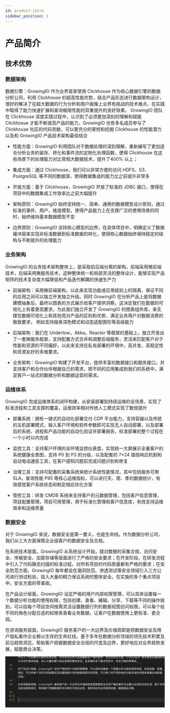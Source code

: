 ```yaml
---
id: product-intro
sidebar_position: 1
---
```


# 产品简介

## 技术优势

### 数据架构

数据引擎：GrowingIO 作为业界首家使用 Clickhouse 作为核心数据引擎的数据分析公司，利用 Clickhouse 的超高性能优势，结合产品形态进行数据架构设计，很好的解决了在超大数据的行为分析和用户画像上业界有挑战的技术难点，在实践中取得了能力快速扩展和查询极限性能的双重提升的良好效果。 GrowingIO 团队在 Clickhouse 深度实践过程中，认识到了必须更加深刻的理解和赋能 Clickhosue 才能不断提高产品的能力，GrowingIO 也有多名成员参与了 Clickhouse 社区的代码贡献，可以更充分的掌控和挖掘 Clickhouse 的性能潜力以及和 GrowingIO 产品技术架构最佳结合

- 性能方面：GrowingIO 利用团队对于数据处理的深刻理解，重新编写了更加适合分析业务的留存、转化和事件流的定制化处理函数，使得 Clickhouse 在这些场景下的处理能力对比常规大数据技术，提升了400% 以上；

- 集成方面：通过 Clickhouse，我们可以非常方便的访问 HDFS、S3、PostgreSQL 等不同的数据源，使得数据集成的能力比之前提升非常多

- 开放方面：基于 Clickhouse，GrowingIO 开放了标准的 JDBC 接口，使得在项目中的数据集成工作效率比之前大幅提升

- 架构原则：GrowingIO 始终坚持统一、简单、通用的数据模型设计原则，通过标准的事件、用户、维度模型，使得产品能力上在支撑广泛的使用场景的同时，始终维持基本数据模型不变

- 边界原则：GrowingIO 坚持核心模型的边界，在具体项目中，明确定义了数据缓冲层来实现非标准数据到标准数据的转化，使得核心数据始终保持稳定的结构与不断提升的处理能力

### 业务架构

GrowingIO 的业务技术架构整体上，是采取前后端分离的架构，前端采用微前端技术，后端采用微服务技术，这种整体统一和局部灵活的整体设计，能够实现产品矩阵的技术复杂度大幅降低和产品迭代解耦的快速生产力

- 前端架构：采用微前端架构，以此来实现功能或应用级别上的隔离，保证不同的应用之间可以独立开发独立升级。同时 GrowingIO 在分析产品上是将数据建模抽象后，最终以图表的方式展示给客户提供洞察，这决定我们在数据的可视化上有着更高要求，为此我们独立开发了 GrowingIO 的图表组件库，来支撑在数据可视化上和其他竞对产品的区别和优势，满足业务用户对数据消费的极致要求， 例如支持报表深色模式和动态适配图形等高级能力

- 后端架构：我们在 Undertow，Akka，Reactor 等框架的基础上，独立开发出了一套微服务框架，支持配置方式合并和调整后端服务，灵活来匹配客户对于性能和资源的不同偏好，以此来支持在私有部署的环境中，高并发，高稳定性和资源友好的多维要求。

- 业务架构：GrowingIO 构建了开发平台，提供丰富的数据接口和服务接口，并支持客户和合作伙伴根据自己的需求，把不同的应用集成到我们的系统中，满足客户一站式的数据分析和数据运营的需求。

### 运维体系

GrowingIO 完成运维体系的闭环构建，从安装部署到持续运维的全场景，实现了标准流程和工具支撑的覆盖，运维效率相对传统人工模式实现了数倍提升

- 部署系统：拥有一键式的自动化部署交付 CDP 平台能力，支持容器以及传统的主机部署模式，输入客户环境和软件参数即可实现无人自动部署，以及部署后的系统、进程和产品功能的自动化验证并部署报告，标准部署的整个过程在一个小时以内完成

- 监控工具：支持客户环境的全环境监控仪表盘，实现统一大屏展示全量客户的系统健康全景图，支持 P0 到 P3 的分级，以及配套的 7*24 值班响应机制和自动电话通告工具，在客户感知问题前完成问题识别和修复

- 治理工具：支持可配置的采集系统来统计系统性能情况，其中包括服务可用 SLA，查询性能 P95 等核心运维指标，可以进行天、周、季的数据统计，有效感觉客户系统状态和制定相应优化方案

- 管控工具：研发 CMDB 系统来支持客户的元数据管理，包括客户信息管理，项目配置管理，项目可用管理，用于标准化管理和客户信息库，有效支持运维效率和运维质量

### 数据安全

对于 GrowingIO 来说，数据安全是第一要义，也是生命线。作为数据分析公司，我们从三大方面保障企业级客户的数据安全及合规。 

在系统技术层面，GrowingIO 从系统设计开始，就对数据的采集合规、访问安全、传输安全、加密存储等层面进行了严格的安全要求；在开发阶段，在研发流程中引入了代码静态扫描的标准过程，对所有项目的代码质量都有严格的要求；在安全防范方面，GrowingIO 每年都会在漏洞防范、渗透测试等安全领域引入三方公司进行测试检验，投入大量的精力保证系统的整体安全。在实施的多个重点项目中，安全方面的零事故。 

在产品设计层面，GrowingIO 设定严格的用户内部权限管理，可以具体设置每一个数据分析功能的使用权限，包括创建、查看、编辑、分享、下载等不同的操作级别，可以给每个项目空间按需灵活设置数据行列的数据视图访问权限，可以每个给不同的角色分配合适的权限来查看业务数据，让客户在数据使用上更标准、更合规。

在咨询服务层面，GrowingIO 服务客户的一大边界及价值观即是把数据安全及用户隐私看作企业赖以生存的生命红线，基于多年在数据分析领域的领先技术积累及前沿趋势洞见，帮助客户把握数据安全合规的尺度及边界，更好地应对业界趋势发展，赋能商业决策。

![图 1](/img/a59c1021f3ef858c607f6ab1314736d891560b9ce490aca125bf63247a6004fe_pic_1639042117146_2021-12-09.png)

